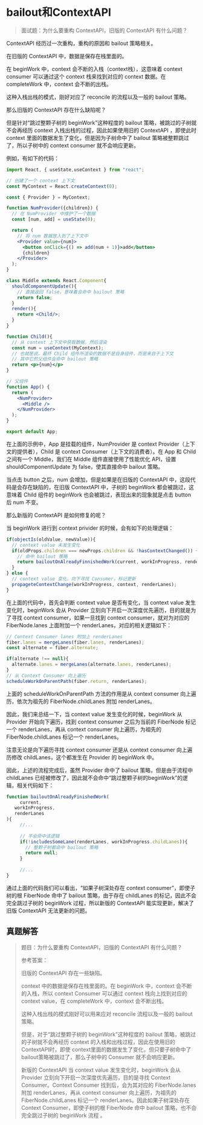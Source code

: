 # bailout和ContextAPI

>面试题：为什么要重构 ContextAPI，旧版的 ContextAPI 有什么问题？

ContextAPI 经历过一次重构，重构的原因和 bailout 策略相关。

在旧版的 ContextAPI 中，数据是保存在栈里面的。

在 beginWork 中，context 会不断的入栈（context栈），这意味着 context consumer 可以通过这个 context 栈来找到对应的 context 数据。在 completeWork 中，context 会不断的出栈。

这种入栈出栈的模式，刚好对应了 reconcile 的流程以及一般的 bailout 策略。

那么旧版的 ContextAPI 存在什么缺陷呢？

但是针对“跳过整颗子树的 beginWork”这种程度的 bailout 策略，被跳过的子树就不会再经历 context 入栈出栈的过程，因此如果使用旧的 ContextAPI ，即使此时 context 里面的数据发生了变化，但是因为子树命中了 bailout 策略被整颗跳过了，所以子树中的 context consumer 就不会响应更新。

例如，有如下的代码：

```jsx
import React, { useState,useContext } from "react";

// 创建了一个 context 上下文
const MyContext = React.createContext(0);

const { Provider } = MyContext;

function NumProvider({children}) {
  // 在 NumProvider 中维护了一个数据
  const [num, add] = useState(0);

  return (
    // 将 num 数据放入到了上下文中
    <Provider value={num}>
      <button onClick={() => add(num + 1)}>add</button>
      {children}
    </Provider>
  );
}

class Middle extends React.Component{
  shouldComponentUpdate(){
    // 直接返回 false，意味着会命中 bailout 策略
    return false;
  }
  render(){
    return <Child/>;
  }
}

function Child(){
  // 从 context 上下文中获取数据，然后渲染
  const num = useContext(MyContext);
  // 也就是说，最终 Child 组件所渲染的数据不是自身组件，而是来自于上下文
  // 其中它的父组件会命中 bailout 策略
  return <p>{num}</p>
}

// 父组件
function App() {
  return (
    <NumProvider>
      <Middle />
    </NumProvider>
  );
}

export default App;
```

在上面的示例中，App 是挂载的组件，NumProvider 是 context Provider（上下文的提供者），Child 是 context Consumer（上下文的消费者）。在 App 和 Child 之间有一个 Middle，我们在 Middle 组件直接使用了性能优化 API，设置 shouldComponentUpdate 为 false，使其直接命中 bailout 策略。

当点击 button 之后，num 会增加，但是如果是在旧版的 ContextAPI 中，这段代码是会存在缺陷的，在旧版 ContextAPI 中，子树的 beginWork 都会被跳过，这意味着 Child 组件的 beginWork 也会被跳过，表现出来的现象就是点击 button 后 num 不变。



那么新版的 ContextAPI 是如何修复的呢？

当 beginWork 进行到 context privider 的时候，会有如下的处理逻辑：

```js
if(objectIs(oldValue, newValue)){
  // context value 未发生变化
  if(oldProps.children === newProps.children && !hasContextChanged()) {
    // 命中 bailout 策略
    return bailoutOnAlreadyFinnishedWork(current, workInProgress, renderLanes);
  }
} else {
  // context value 变化，向下寻找 Consumer，标记更新
  propageteContextChange(workInProgress, context, renderLanes);
}
```

在上面的代码中，首先会判断 context value 是否有变化，当 context value 发生变化时，beginWork 会从 Provider 立刻向下开启一次深度优先遍历，目的就是为了寻找 context consumer，如果一旦找到 context consumer，就对为对应的 FiberNode.lanes 上面附加一个 renderLanes，对应的相关逻辑如下：

```js
// Context Consumer lanes 附加上 renderLanes
fiber.lanes = mergeLanes(fiber.lanes, renderLanes);
const alternate = fiber.alternate;

if(alternate !== null){
  alternate.lanes = mergeLanes(alternate.lanes, renderLanes);
}
// 从 Context Consumer 向上遍历
scheduleWorkOnParentPath(fiber.return, renderLanes);
```

上面的 scheduleWorkOnParentPath 方法的作用是从 context consumer 向上遍历，依次为祖先的 FiberNode.childLanes 附加 renderLanes。

因此，我们来总结一下，当 context value 发生变化的时候，beginWork 从 Provider 开始向下遍历，找到 context consumer 之后为当前的 FiberNode 标记一个 renderLanes，再从 context consumer 向上遍历，为祖先的 FiberNode.childLanes 标记一个 renderLanes。

注意无论是向下遍历寻找 context consumer 还是从 context consumer 向上遍历修改 childLanes，这个都发生在 Provider 的 beginWork 中。

因此，上述的流程完成后，虽然 Provider 命中了 bailout 策略，但是由于流程中 childLanes 已经被修改了，因此就不会命中“跳过整颗子树的beginWork”的逻辑，相关代码如下：

```js
function bailoutOnAlreadyFinishedWork(
	 current,
   workInProgress,
   renderLanes
){
     //...
    
     // 不会命中该逻辑
     if(!includesSomeLane(renderLanes, workInProgress.childLanes)){
       // 整颗子树都命中 bailout 策略
       return null;
     }
     
     //...
}
```

通过上面的代码我们可以看出，“如果子树深处存在 context consumer”，即使子树的根 FiberNode 命中了 bailout 策略，由于存在 childLanes 的标记，因此不会完全跳过子树的 beginWork 过程，所以新版的 ContextAPI 能实现更新，解决了旧版 ContextAPI 无法更新的问题。



## 真题解答

> 题目：为什么要重构 ContextAPI，旧版的 ContextAPI 有什么问题？
>
> 参考答案：
>
> 旧版的 ContextAPI 存在一些缺陷。
>
> context 中的数据是保存在栈里面的。在 beginWork 中，context 会不断的入栈，所以 context Consumer 可以通过 context 栈向上找到对应的 context value，在 completeWork 中，context 会不断出栈。
>
> 这种入栈出栈的模式刚好可以用来应对 reconcile 流程以及一般的 bailout 策略。
>
> 但是，对于“跳过整颗子树的 beginWork”这种程度的 bailout 策略，被跳过的子树就不会再经历 context 的入栈和出栈过程，因此在使用旧的ContextAPI时，即使 context里面的数据发生了变化，但只要子树命中了bailout策略被跳过了，那么子树中的 Consumer 就不会响应更新。
>
> 新版的 ContextAPI 当 context value 发生变化时，beginWork 会从 Provider 立刻向下开启一次深度优先遍历，目的是寻找 Context Consumer。Context Consumer 找到后，会为其对应的 FiberNode.lanes 附加 renderLanes，再从 context consumer 向上遍历，为祖先的 FiberNode.childLanes 标记一个 renderLanes。因此如果子树深处存在 Context Consumer，即使子树的根 FiberNode 命中 bailout 策略，也不会完全跳过子树的 beginWork 流程 。
